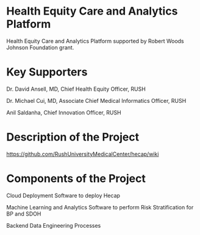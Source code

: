 # Health Equity Care and Analytics Platform

Health Equity Care and Analytics Platform supported by Robert Woods Johnson Foundation grant.

# Key Supporters
Dr. David Ansell, MD, Chief Health Equity Officer, RUSH

Dr. Michael Cui, MD, Associate Chief Medical Informatics Officer, RUSH

Anil Saldanha, Chief Innovation Officer, RUSH

# Description of the Project
https://github.com/RushUniversityMedicalCenter/hecap/wiki

# Components of the Project
Cloud Deployment Software to deploy Hecap

Machine Learning and Analytics Software to perform Risk Stratification for BP and SDOH

Backend Data Engineering Processes
